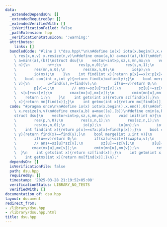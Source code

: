 ```yaml
---
data:
  _extendedDependsOn: []
  _extendedRequiredBy: []
  _extendedVerifiedWith: []
  _isVerificationFailed: false
  _pathExtension: hpp
  _verificationStatusIcon: ':warning:'
  attributes:
    links: []
  bundledCode: "#line 2 \"dsu.hpp\"\n\n#define io(x) iota(x.begin(),x.end(),0)\n#define\
    \ res(x,n,v) x.resize(n,v)\n#define cmax(a,b) a=max((a),(b))\n#define cmin(a,b)\
    \ a=min((a),(b))\nstruct dsu{\n    vector<int>p,sz,s,mn,mx;\n    void init(int\
    \ n){\n        n++;\n        res(p,n,0);\n        res(s,n,1);\n        res(sz,n,1);\n\
    \        res(mn,n,0);\n        res(mx,n,0);\n        io(p);\n        io(mn);\n\
    \        io(mx);\n    }\n    int find(int x){return p[x]==x?x:p[x]=find(p[x]);}\n\
    \    bool con(int x,int y){return find(x)==find(y);}\n    bool merge(int u,int\
    \ v){\n        u=find(u),v=find(v);\n        if(u==v)return 0;\n        if(sz[u]<sz[v])swap(u,v);\n\
    \        p[v]=u;\n        // ans+=sz[u]*sz[v];\n        sz[u]+=sz[v];\n      \
    \  s[u]+=sz[v];\n        cmax(mx[u],mx[v]);\n        cmin(mn[u],mn[v]);\n    \
    \    return 1;\n    }\n    int gets(int x){return sz[find(x)];}\n    int getm(int\
    \ x){return mn[find(x)];}\n    int getmx(int x){return mx[find(x)];}\n};\n"
  code: "#pragma once\n\n#define io(x) iota(x.begin(),x.end(),0)\n#define res(x,n,v)\
    \ x.resize(n,v)\n#define cmax(a,b) a=max((a),(b))\n#define cmin(a,b) a=min((a),(b))\n\
    struct dsu{\n    vector<int>p,sz,s,mn,mx;\n    void init(int n){\n        n++;\n\
    \        res(p,n,0);\n        res(s,n,1);\n        res(sz,n,1);\n        res(mn,n,0);\n\
    \        res(mx,n,0);\n        io(p);\n        io(mn);\n        io(mx);\n    }\n\
    \    int find(int x){return p[x]==x?x:p[x]=find(p[x]);}\n    bool con(int x,int\
    \ y){return find(x)==find(y);}\n    bool merge(int u,int v){\n        u=find(u),v=find(v);\n\
    \        if(u==v)return 0;\n        if(sz[u]<sz[v])swap(u,v);\n        p[v]=u;\n\
    \        // ans+=sz[u]*sz[v];\n        sz[u]+=sz[v];\n        s[u]+=sz[v];\n \
    \       cmax(mx[u],mx[v]);\n        cmin(mn[u],mn[v]);\n        return 1;\n  \
    \  }\n    int gets(int x){return sz[find(x)];}\n    int getm(int x){return mn[find(x)];}\n\
    \    int getmx(int x){return mx[find(x)];}\n};"
  dependsOn: []
  isVerificationFile: false
  path: dsu.hpp
  requiredBy: []
  timestamp: '2025-03-28 21:19:52+05:00'
  verificationStatus: LIBRARY_NO_TESTS
  verifiedWith: []
documentation_of: dsu.hpp
layout: document
redirect_from:
- /library/dsu.hpp
- /library/dsu.hpp.html
title: dsu.hpp
---
```

